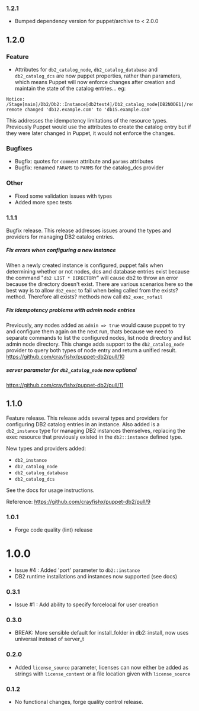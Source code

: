 ### 1.2.1

* Bumped dependency version for puppet/archive to < 2.0.0

## 1.2.0

### Feature

* Attributes for `db2_catalog_node`, `db2_catalog_database` and `db2_catalog_dcs` are now puppet properties, rather than parameters, which means Puppet will now enforce changes after creation and maintain the state of the catalog entries... eg:

```
Notice: /Stage[main]/Db2/Db2::Instance[db2test4]/Db2_catalog_node[DB2NODE1]/remote: remote changed 'db12.example.com' to 'db15.example.com'
```

This addresses the idempotency limitations of the resource types. Previously Puppet would use the attributes to create the catalog entry but if they were later changed in Puppet, it would not enforce the changes.  

### Bugfixes

* Bugfix: quotes for `comment` attribute and `params` attributes
* Bugfix: renamed `PARAMS` to `PARMS` for the catalog_dcs provider

### Other

* Fixed some validation issues with types
* Added more spec tests


### 1.1.1

Bugfix release.  This release addresses issues around the types and providers for managing DB2 catalog entries.

##### Fix errors when configuring a new instance

When a newly created instance is configured, puppet fails when
determining whether or not nodes, dcs and database entries exist because
the command "`db2 LIST * DIRECTORY`" will cause db2 to throw an error
because the directory doesn't exist.  There are various scenarios here
so the best way is to allow `db2_exec` to fail when being called from the
exists? method.  Therefore all exists? methods now call `db2_exec_nofail`

##### Fix idempotency problems with admin node entries

Previously, any nodes added as `admin => true` would cause puppet to try
and configure them again on the next run, thats because we need to
separate commands to list the configured nodes, list node directory and
list admin node directory.  This change adds support to the
`db2_catalog_node` provider to query both types of node entry and return a
unified result. https://github.com/crayfishx/puppet-db2/pull/10

##### server parameter for `db2_catalog_node` now optional

https://github.com/crayfishx/puppet-db2/pull/11


## 1.1.0

Feature release.  This release adds several types and providers for configuring DB2 catalog entries in an instance.  Also added is a `db2_instance` type for managing DB2 instances themselves, replacing the exec resource that previously existed in the `db2::instance` defined type.

New types and providers added:

* `db2_instance`
* `db2_catalog_node`
* `db2_catalog_database`
* `db2_catalog_dcs`

See the docs for usage instructions.

Reference: https://github.com/crayfishx/puppet-db2/pull/9


### 1.0.1

* Forge code quality (lint) release

# 1.0.0

* Issue #4 : Added 'port' parameter to `db2::instance`
* DB2 runtime installations and instances now supported (see docs)


### 0.3.1

* Issue #1 : Add ability to specify forcelocal for user creation

### 0.3.0

* BREAK: More sensible default for install_folder in db2::install, now uses universal instead of server_t

### 0.2.0

* Added `license_source` parameter, licenses can now either be added as strings with `license_content` or a file location given with `license_source`

### 0.1.2

* No functional changes, forge quality control release.

